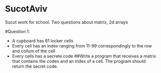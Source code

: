 # SucotAviv
Sucot work for school. Two questions about matrix, 2d arrays

#Question 1:
- A cupboard has 81 locker cells
- Every cell has an index ranging from 11-99 correspondingly to the row and collum of the cell
- Every cells has a secrete code
##Write a program that receives a matrix that contains the codes and an index of a cell. The program should return the secret code.
